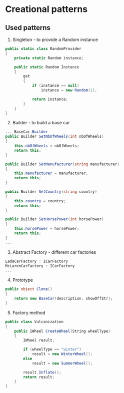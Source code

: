 # Creational patterns

## Used patterns
1. Singleton - to provide a Random instance

```C#
public static class RandomProvider
{
    private static Random instance;

    public static Random Instance
    {
        get
        {
            if (instance == null)
                instance = new Random(1);

            return instance;
        }
    }
}
```

2. Builder - to build a base car

```C#
... BaseCar.Builder
public Builder SetNbOfWheels(int nbOfWheels)
{
    this.nbOfWheels = nbOfWheels;
    return this;
}

public Builder SetManufacturer(string manufacturer)
{
    this.manufacturer = manufacturer;
    return this;
}

public Builder SetCountry(string country)
{
    this.country = country;
    return this;
}

public Builder SetHorsePower(int horsePower)
{
    this.horsePower = horsePower;
    return this;
}
...
```

3. Abstract Factory - different car factories

```C#
LadaCarFactory : ICarFactory
McLarenCarFactory : ICarFactory
...
```
4. Prototype

```C#
public object Clone()
{
    return new BaseCar(description, showOffStr);
}
```

5. Factory method

```C#
public class Vulcanization
{
    public IWheel CreateWheel(String wheelType)
    {
        IWheel result;

        if (wheelType == "winter")
            result = new WinterWheel();
        else
            result = new SummerWheel();

        result.Inflate();
        return result;
    }
}
```
